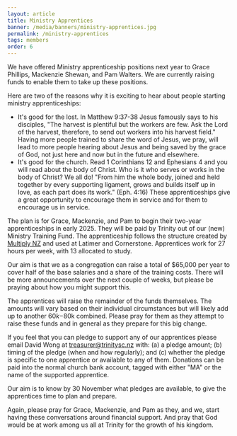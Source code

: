 ```yaml
---
layout: article
title: Ministry Apprentices
banner: /media/banners/ministry-apprentices.jpg
permalink: /ministry-apprentices
tags: members
order: 6
---
```


We have offered Ministry apprenticeship positions next year to Grace Phillips, Mackenzie Shewan, and Pam Walters.  We are currently raising funds to enable them to take up these positions.
<!--excerpt end-->

Here are two of the reasons why it is exciting to hear about people starting ministry apprenticeships:
- It's good for the lost.  In Matthew 9:37-38 Jesus famously says to his disciples, "The harvest is plentiful but the workers are few.  Ask the Lord of the harvest, therefore, to send out workers into his harvest field." Having more people trained to share the word of Jesus, we pray, will lead to more people hearing about Jesus and being saved by the grace of God, not just here and now but in the future and elsewhere. 
- It's good for the church.  Read 1 Corinthians 12 and Ephesians 4 and you will read about the body of Christ.  Who is it who serves or works in the body of Christ?  We all do!  "From him the whole body, joined and held together by every supporting ligament, grows and builds itself up in love, as each part does its work." (Eph. 4:16)  These apprenticeships give a great opportunity to encourage them in service and for them to encourage us in service.

The plan is for Grace, Mackenzie, and Pam to begin their two-year apprenticeships in early 2025. They will be paid by Trinity out of our (new) Ministry Training Fund. The apprenticeship follows the structure created by [Multiply NZ](https://multiply.co.nz/apprenticeships/) and used at Latimer and Cornerstone. Apprentices work for 27 hours per week, with 13 allocated to study. 

Our aim is that we as a congregation can raise a total of $65,000 per year to cover half of the base salaries and a share of the training costs. There will be more announcements over the next couple of weeks, but please be praying about how you might support this. 

The apprentices will raise the remainder of the funds themselves. The amounts will vary based on their individual circumstances but will likely add up to another $60k-$80k combined. Please pray for them as they attempt to raise these funds and in general as they prepare for this big change. 

If you feel that you can pledge to support any of our apprentices please email David Wong at treasurer@trinitysc.nz with: (a) a pledge amount; (b) timing of the pledge (when and how regularly); and (c) whether the pledge is specific to one apprentice or available to any of them.  Donations can be paid into the normal church bank account, tagged with either "MA" or the name of the supported apprentice. 

Our aim is to know by 30 November what pledges are available, to give the apprentices time to plan and prepare.

Again, please pray for Grace, Mackenzie, and Pam as they, and we, start having these conversations around financial support.  And pray that God would be at work among us all at Trinity for the growth of his kingdom.
